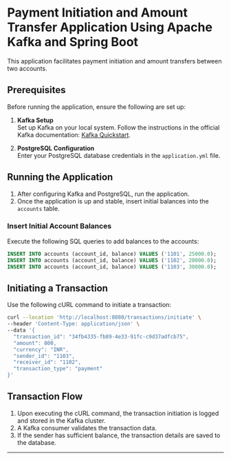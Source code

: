 # Payment Initiation and Amount Transfer Application Using Apache Kafka and Spring Boot

This application facilitates payment initiation and amount transfers between two accounts.

## Prerequisites

Before running the application, ensure the following are set up:

1. **Kafka Setup**  
   Set up Kafka on your local system. Follow the instructions in the official Kafka documentation: [Kafka Quickstart](https://kafka.apache.org/quickstart).

2. **PostgreSQL Configuration**  
   Enter your PostgreSQL database credentials in the `application.yml` file.

## Running the Application

1. After configuring Kafka and PostgreSQL, run the application.
2. Once the application is up and stable, insert initial balances into the `accounts` table.

### Insert Initial Account Balances

Execute the following SQL queries to add balances to the accounts:

```sql
INSERT INTO accounts (account_id, balance) VALUES ('1101', 25000.0);
INSERT INTO accounts (account_id, balance) VALUES ('1102', 20000.0);
INSERT INTO accounts (account_id, balance) VALUES ('1103', 30000.0);
```

## Initiating a Transaction

Use the following cURL command to initiate a transaction:

```bash
curl --location 'http://localhost:8080/transactions/initiate' \
--header 'Content-Type: application/json' \
--data '{
  "transaction_id": "34fb4335-fb89-4e33-91fc-c9d37adfcb75",
  "amount": 800,
  "currency": "INR",
  "sender_id": "1103",
  "receiver_id": "1102",
  "transaction_type": "payment"
}'
```

## Transaction Flow

1. Upon executing the cURL command, the transaction initiation is logged and stored in the Kafka cluster.
2. A Kafka consumer validates the transaction data.
3. If the sender has sufficient balance, the transaction details are saved to the database.

---


